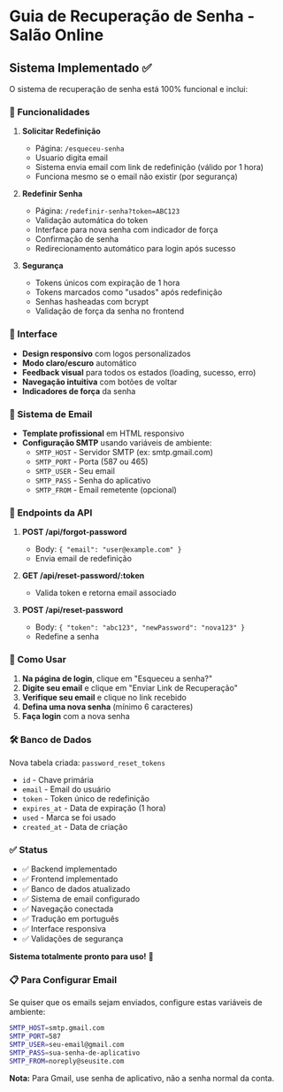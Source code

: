 # Guia de Recuperação de Senha - Salão Online

## Sistema Implementado ✅

O sistema de recuperação de senha está 100% funcional e inclui:

### 🔐 Funcionalidades

1. **Solicitar Redefinição**
   - Página: `/esqueceu-senha`
   - Usuario digita email
   - Sistema envia email com link de redefinição (válido por 1 hora)
   - Funciona mesmo se o email não existir (por segurança)

2. **Redefinir Senha**
   - Página: `/redefinir-senha?token=ABC123`
   - Validação automática do token
   - Interface para nova senha com indicador de força
   - Confirmação de senha
   - Redirecionamento automático para login após sucesso

3. **Segurança**
   - Tokens únicos com expiração de 1 hora
   - Tokens marcados como "usados" após redefinição
   - Senhas hasheadas com bcrypt
   - Validação de força da senha no frontend

### 🎨 Interface

- **Design responsivo** com logos personalizados
- **Modo claro/escuro** automático
- **Feedback visual** para todos os estados (loading, sucesso, erro)
- **Navegação intuitiva** com botões de voltar
- **Indicadores de força** da senha

### 📧 Sistema de Email

- **Template profissional** em HTML responsivo
- **Configuração SMTP** usando variáveis de ambiente:
  - `SMTP_HOST` - Servidor SMTP (ex: smtp.gmail.com)
  - `SMTP_PORT` - Porta (587 ou 465)
  - `SMTP_USER` - Seu email
  - `SMTP_PASS` - Senha do aplicativo
  - `SMTP_FROM` - Email remetente (opcional)

### 🔗 Endpoints da API

1. **POST /api/forgot-password**
   - Body: `{ "email": "user@example.com" }`
   - Envia email de redefinição

2. **GET /api/reset-password/:token**
   - Valida token e retorna email associado

3. **POST /api/reset-password**
   - Body: `{ "token": "abc123", "newPassword": "nova123" }`
   - Redefine a senha

### 🎯 Como Usar

1. **Na página de login**, clique em "Esqueceu a senha?"
2. **Digite seu email** e clique em "Enviar Link de Recuperação"
3. **Verifique seu email** e clique no link recebido
4. **Defina uma nova senha** (mínimo 6 caracteres)
5. **Faça login** com a nova senha

### 🛠 Banco de Dados

Nova tabela criada: `password_reset_tokens`
- `id` - Chave primária
- `email` - Email do usuário
- `token` - Token único de redefinição
- `expires_at` - Data de expiração (1 hora)
- `used` - Marca se foi usado
- `created_at` - Data de criação

### ✅ Status

- ✅ Backend implementado
- ✅ Frontend implementado  
- ✅ Banco de dados atualizado
- ✅ Sistema de email configurado
- ✅ Navegação conectada
- ✅ Tradução em português
- ✅ Interface responsiva
- ✅ Validações de segurança

**Sistema totalmente pronto para uso!** 🎉

### 📋 Para Configurar Email

Se quiser que os emails sejam enviados, configure estas variáveis de ambiente:

```bash
SMTP_HOST=smtp.gmail.com
SMTP_PORT=587
SMTP_USER=seu-email@gmail.com
SMTP_PASS=sua-senha-de-aplicativo
SMTP_FROM=noreply@seusite.com
```

**Nota:** Para Gmail, use senha de aplicativo, não a senha normal da conta.